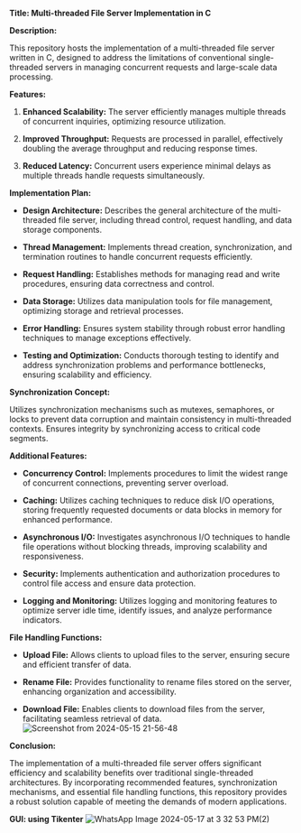 
**Title: Multi-threaded File Server Implementation in C**

**Description:**

This repository hosts the implementation of a multi-threaded file server written in C, designed to address the limitations of conventional single-threaded servers in managing concurrent requests and large-scale data processing.

**Features:**

1. **Enhanced Scalability:** The server efficiently manages multiple threads of concurrent inquiries, optimizing resource utilization.
   
2. **Improved Throughput:** Requests are processed in parallel, effectively doubling the average throughput and reducing response times.
   
3. **Reduced Latency:** Concurrent users experience minimal delays as multiple threads handle requests simultaneously.

**Implementation Plan:**

- **Design Architecture:** Describes the general architecture of the multi-threaded file server, including thread control, request handling, and data storage components.
  
- **Thread Management:** Implements thread creation, synchronization, and termination routines to handle concurrent requests efficiently.
  
- **Request Handling:** Establishes methods for managing read and write procedures, ensuring data correctness and control.
  
- **Data Storage:** Utilizes data manipulation tools for file management, optimizing storage and retrieval processes.
  
- **Error Handling:** Ensures system stability through robust error handling techniques to manage exceptions effectively.
  
- **Testing and Optimization:** Conducts thorough testing to identify and address synchronization problems and performance bottlenecks, ensuring scalability and efficiency.

**Synchronization Concept:**

Utilizes synchronization mechanisms such as mutexes, semaphores, or locks to prevent data corruption and maintain consistency in multi-threaded contexts. Ensures integrity by synchronizing access to critical code segments.

**Additional Features:**

- **Concurrency Control:** Implements procedures to limit the widest range of concurrent connections, preventing server overload.
  
- **Caching:** Utilizes caching techniques to reduce disk I/O operations, storing frequently requested documents or data blocks in memory for enhanced performance.
  
- **Asynchronous I/O:** Investigates asynchronous I/O techniques to handle file operations without blocking threads, improving scalability and responsiveness.
  
- **Security:** Implements authentication and authorization procedures to control file access and ensure data protection.
  
- **Logging and Monitoring:** Utilizes logging and monitoring features to optimize server idle time, identify issues, and analyze performance indicators.

**File Handling Functions:**

- **Upload File:** Allows clients to upload files to the server, ensuring secure and efficient transfer of data.
  
- **Rename File:** Provides functionality to rename files stored on the server, enhancing organization and accessibility.
  
- **Download File:** Enables clients to download files from the server, facilitating seamless retrieval of data.
![Screenshot from 2024-05-15 21-56-48](https://github.com/MOsama10/Multi-Threaded-File-Server-using-C/assets/124840434/eb424364-b384-4359-bb66-66d2607d9193)

**Conclusion:**

The implementation of a multi-threaded file server offers significant efficiency and scalability benefits over traditional single-threaded architectures. By incorporating recommended features, synchronization mechanisms, and essential file handling functions, this repository provides a robust solution capable of meeting the demands of modern applications.

**GUI: using Tikenter**
![WhatsApp Image 2024-05-17 at 3 32 53 PM(2)](https://github.com/MOsama10/Multi-Threaded-File-Server-using-C/assets/124840434/63134c47-5c7c-4504-997d-e30aa122d49b)


